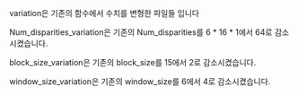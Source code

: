 variation은 기존의 함수에서 수치를 변형한 파일들 입니다

Num_disparities_variation은 기존의 Num_disparities를 6 * 16 * 1에서 64로 감소시켰습니다.

block_size_variation은 기존의 block_size를 15에서 2로 감소시켰습니다.

window_size_variation은 기존의 window_size를 6에서 4로 감소시켰습니다.

